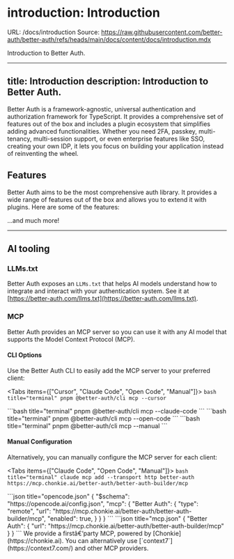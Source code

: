 # introduction: Introduction
URL: /docs/introduction
Source: https://raw.githubusercontent.com/better-auth/better-auth/refs/heads/main/docs/content/docs/introduction.mdx

Introduction to Better Auth.

***

title: Introduction
description: Introduction to Better Auth.
-----------------------------------------

Better Auth is a framework-agnostic, universal authentication and authorization framework for TypeScript. It provides a comprehensive set of features out of the box and includes a plugin ecosystem that simplifies adding advanced functionalities. Whether you need 2FA, passkey, multi-tenancy, multi-session support, or even enterprise features like SSO, creating your own IDP, it lets you focus on building your application instead of reinventing the wheel.

## Features

Better Auth aims to be the most comprehensive auth library. It provides a wide range of features out of the box and allows you to extend it with plugins. Here are some of the features:

<Features />

...and much more!

***

## AI tooling

### LLMs.txt

Better Auth exposes an `LLMs.txt` that helps AI models understand how to integrate and interact with your authentication system. See it at [https://better-auth.com/llms.txt](https://better-auth.com/llms.txt).

### MCP

Better Auth provides an MCP server so you can use it with any AI model that supports the Model Context Protocol (MCP).

<AddToCursor />

#### CLI Options

Use the Better Auth CLI to easily add the MCP server to your preferred client:

<Tabs items={["Cursor", "Claude Code", "Open Code", "Manual"]}>
  <Tab value="Cursor">
    ```bash title="terminal"
    pnpm @better-auth/cli mcp --cursor
    ```
  </Tab>

  <Tab value="Claude Code">
    ```bash title="terminal"
    pnpm @better-auth/cli mcp --claude-code
    ```
  </Tab>

  <Tab value="Open Code">
    ```bash title="terminal"
    pnpm @better-auth/cli mcp --open-code
    ```
  </Tab>

  <Tab value="Manual">
    ```bash title="terminal"
    pnpm @better-auth/cli mcp --manual
    ```
  </Tab>
</Tabs>

#### Manual Configuration

Alternatively, you can manually configure the MCP server for each client:

<Tabs items={["Claude Code", "Open Code", "Manual"]}>
  <Tab value="Claude Code">
    ```bash title="terminal"
    claude mcp add --transport http better-auth https://mcp.chonkie.ai/better-auth/better-auth-builder/mcp
    ```
  </Tab>

  <Tab value="Open Code">
    ```json title="opencode.json"
      {
          "$schema": "https://opencode.ai/config.json",
          "mcp": {
              "Better Auth": {
                  "type": "remote",
                  "url": "https://mcp.chonkie.ai/better-auth/better-auth-builder/mcp",
                  "enabled": true,
              }
          }
      }
    ```
  </Tab>

  <Tab value="Manual">
    ```json title="mcp.json"
    {
       "Better Auth": {
           "url": "https://mcp.chonkie.ai/better-auth/better-auth-builder/mcp"
       }
    }
    ```
  </Tab>
</Tabs>

<Callout>
  We provide a firstâ€‘party MCP, powered by [Chonkie](https://chonkie.ai). You can alternatively use [`context7`](https://context7.com/) and other MCP providers.
</Callout>


